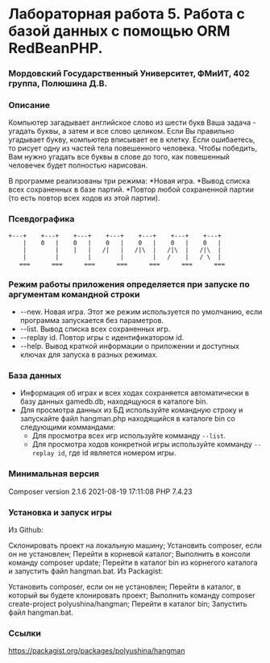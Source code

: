 # Лабораторная работа 5. Работа с базой данных с помощью ORM RedBeanPHP.
### Мордовский Государственный Университет, ФМиИТ, 402 группа, Полюшина Д.В.

### Описание
 Компьютер загадывает английское слово из шести букв Ваша задача - угадать буквы, а затем и все слово целиком.
 Если Вы правильно угадывает букву, компьютер вписывает ее в клетку. Если ошибаетесь, то рисует одну из частей тела 
 повешенного человека. Чтобы победить, Вам нужно угадать все буквы в слове до того, как повешенный человечек будет
 полностью нарисован.
 
 В программе реализованы три режима:
 *Новая игра.
 *Вывод списка всех сохраненных в базе партий.
 *Повтор любой сохраненной партии (то есть повтор всех ходов из этой партии).

### Псевдографика
```
+---+    +---+    +---+    +---+    +---+    +---+    +---+
    |    0   |    0   |    0   |    0   |    0   |    0   |
    |        |    |   |   /|   |   /|\  |   /|\  |   /|\  |
    |        |        |        |        |   /    |   / \  |
   ===      ===      ===      ===      ===      ===      ===
```


### Режим работы приложения определяется при запуске по аргументам командной строки
* --new. Новая игра. Этот же режим используется по умолчанию, если программа запускается без параметров.
* --list. Вывод списка всех сохраненных игр.
* --replay id. Повтор игры с идентификатором id.
* --help. Вывод краткой информации о приложении и доступных ключах для запуска в разных режимах.

### База данных

* Информация об играх и всех ходах сохраняется автоматически в базу данных gamedb.db, находящуюся в каталоге bin.
* Для просмотра данных из БД используйте командную строку и запускайте файл hangman.php находящийся в каталоге bin со следующими коммандами:
    * Для просмотра всех игр используйте комманду `--list`.
    * Для просмотра ходов конкретной игры используйте комманду `--replay id`, где id является номером игры.


### Минимальная версия
Composer version 2.1.6 2021-08-19 17:11:08
PHP 7.4.23

### Установка и запуск игры
Из Github:

Склонировать проект на локальную машину;
Установить composer, если он не установлен;
Перейти в корневой каталог;
Выполнить в консоли команду composer update;
Перейти в каталог bin из корнегого каталога и запустить файл hangman.bat.
Из Packagist:

Установить composer, если он не установлен;
Перейти в каталог, в который вы будете клонировать проект;
Выполнить команду composer create-project polyushina/hangman;
Перейти в каталог bin;
Запустить файл hangman.bat.

### Ссылки
https://packagist.org/packages/polyushina/hangman
